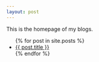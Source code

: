 ```yaml
---
layout: post
---
```

This is the homepage of my blogs.
<ul>
  {% for post in site.posts %}
    <li>
      <a href="/amitoj-blogs/+{{ post.url }}">{{ post.title }}</a>
    </li>
  {% endfor %}
</ul>
